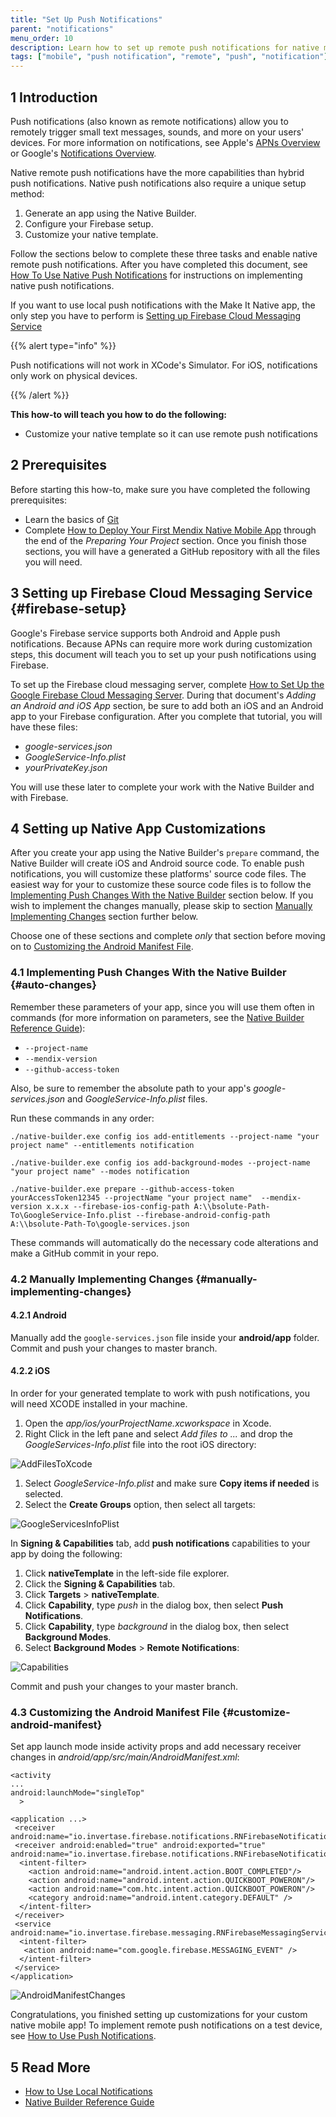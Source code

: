 ```yaml
---
title: "Set Up Push Notifications"
parent: "notifications"
menu_order: 10
description: Learn how to set up remote push notifications for native mobile apps.
tags: ["mobile", "push notification", "remote", "push", "notification"]
---
```


## 1 Introduction

Push notifications (also known as remote notifications) allow you to remotely trigger small text messages, sounds, and more on your users' devices. For more information on notifications, see Apple's [APNs Overview](https://developer.apple.com/library/archive/documentation/NetworkingInternet/Conceptual/RemoteNotificationsPG/APNSOverview.html) or Google's [Notifications Overview](https://developer.android.com/guide/topics/ui/notifiers/notifications).

Native remote push notifications have the more capabilities than hybrid push notifications. Native push notifications also require a unique setup method:

1. Generate an app using the Native Builder.
1. Configure your Firebase setup.
1. Customize your native template.

Follow the sections below to complete these three tasks and enable native remote push notifications. After you have completed this document, see [How To Use Native Push Notifications](/howto/mobile/native-remote-notifications) for instructions on implementing native push notifications.

If you want to use local push notifications with the Make It Native app, the only step you have to perform is [Setting up Firebase Cloud Messaging Service](#firebase-setup)

{{% alert type="info" %}}

Push notifications will not work in XCode's Simulator. For iOS, notifications only work on physical devices.

{{% /alert %}}

**This how-to will teach you how to do the following:**

* Customize your native template so it can use remote push notifications

## 2 Prerequisites

Before starting this how-to, make sure you have completed the following prerequisites:

* Learn the basics of [Git](https://www.atlassian.com/git)
* Complete [How to Deploy Your First Mendix Native Mobile App](deploying-native-app) through the end of the *Preparing Your Project* section. Once you finish those sections, you will have a generated a GitHub repository with all the files you will need.

## 3 Setting up Firebase Cloud Messaging Service {#firebase-setup}

Google's Firebase service supports both Android and Apple push notifications. Because APNs can require more work during customization steps, this document will teach you to set up your push notifications using Firebase.

To set up the Firebase cloud messaging server, complete [How to Set Up the Google Firebase Cloud Messaging Server](setting-up-google-firebase-cloud-messaging-server). During that document's *Adding an Android and iOS App* section, be sure to add both an iOS and an Android app to your Firebase configuration. After you complete that tutorial, you will have these files:

* *google-services.json*
* *GoogleService-Info.plist*
* *yourPrivateKey.json*

You will use these later to complete your work with the Native Builder and with Firebase.

## 4 Setting up Native App Customizations

After you create your app using the Native Builder's `prepare` command, the Native Builder will create iOS and Android source code. To enable push notifications, you will customize these platforms' source code files. The easiest way for your to customize these source code files is to follow the [Implementing Push Changes With the Native Builder](#auto-changes) section below. If you wish to implement the changes manually, please skip to section [Manually Implementing Changes](#manually-implementing-changes) section further below. 

Choose one of these sections and complete *only* that section before moving on to [Customizing the Android Manifest File](#customize-android-manifest).

### 4.1 Implementing Push Changes With the Native Builder {#auto-changes}

Remember these parameters of your app, since you will use them often in commands (for more information on parameters, see the [Native Builder Reference Guide](/refguide/native-builder)): 

* `--project-name`
* `--mendix-version` 
* `--github-access-token`

Also, be sure to remember the absolute path to your app's *google-services.json* and *GoogleService-Info.plist* files.

Run these commands in any order:

```
./native-builder.exe config ios add-entitlements --project-name "your project name" --entitlements notification
```

```
./native-builder.exe config ios add-background-modes --project-name "your project name" --modes notification
```

```
./native-builder.exe prepare --github-access-token yourAccessToken12345 --projectName "your project name"  --mendix-version x.x.x --firebase-ios-config-path A:\\bsolute-Path-To\GoogleService-Info.plist --firebase-android-config-path A:\\bsolute-Path-To\google-services.json
```

These commands will automatically do the necessary code alterations and make a GitHub commit in your repo. 

### 4.2 Manually Implementing Changes {#manually-implementing-changes}

#### 4.2.1 Android

Manually add the `google-services.json` file inside your **android/app** folder. Commit and push your changes to master branch.

#### 4.2.2 iOS

In order for your generated template to work with push notifications, you will need XCODE installed in your machine.

1. Open the *app/ios/yourProjectName.xcworkspace* in Xcode.
1.  Right Click in the left pane and select *Add files to ...* and drop the *GoogleServices-Info.plist* file into the root iOS directory:

  ![AddFilesToXcode](attachments/native-remote-push/add-files-to-xcode.png)

1. Select *GoogleService-Info.plist* and make sure **Copy items if needed** is selected. 
1.  Select the **Create Groups** option, then select all targets:

  ![GoogleServicesInfoPlist](attachments/native-remote-push/GoogleServicesInfoPlist.png)

In **Signing & Capabilities** tab, add **push notifications** capabilities to your app by doing the following:

1. Click **nativeTemplate** in the left-side file explorer.
1. Click the **Signing & Capabilities** tab.
1. Click **Targets** > **nativeTemplate**.
1. Click **Capability**, type *push* in the dialog box, then select **Push Notifications**.
1. Click **Capability**, type *background* in the dialog box, then select **Background Modes**.
1. Select **Background Modes** > **Remote Notifications**:

  ![Capabilities](attachments/native-remote-push/ios-customizations.png)

Commit and push your changes to your master branch.

### 4.3 Customizing the Android Manifest File {#customize-android-manifest}

Set app launch mode inside activity props and add necessary receiver changes in *android/app/src/main/AndroidManifest.xml*:

```
<activity
...
android:launchMode="singleTop"
  >
```

```
<application ...>
 <receiver android:name="io.invertase.firebase.notifications.RNFirebaseNotificationReceiver"/>
 <receiver android:enabled="true" android:exported="true"  android:name="io.invertase.firebase.notifications.RNFirebaseNotificationsRebootReceiver">
  <intent-filter>
    <action android:name="android.intent.action.BOOT_COMPLETED"/>
    <action android:name="android.intent.action.QUICKBOOT_POWERON"/>
    <action android:name="com.htc.intent.action.QUICKBOOT_POWERON"/>
    <category android:name="android.intent.category.DEFAULT" />
  </intent-filter>
 </receiver>
 <service android:name="io.invertase.firebase.messaging.RNFirebaseMessagingService">
  <intent-filter>
   <action android:name="com.google.firebase.MESSAGING_EVENT" />
  </intent-filter>
 </service>
</application>
```

![AndroidManifestChanges](attachments/native-remote-push/androidManifestXml.png)

Congratulations, you finished setting up customizations for your custom native mobile app! To implement remote push notifications on a test device, see [How to Use Push Notifications](native-remote-notifications).

## 5 Read More

* [How to Use Local Notifications](local-notif-parent)
* [Native Builder Reference Guide](/refguide/native-builder)
